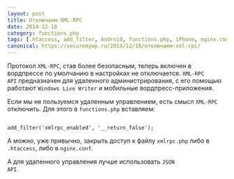 ```yaml
---
layout: post
title: Отключаем XML-RPC
date: 2014-12-18
category: functions.php
tags: [.htaccess, add_filter, Android, functions.php, iPhone, nginx.conf, Windows Live Writer, WLW, XML-RPC, xmlrpc_enabled, xmlrpc.php]
canonical: https://securemywp.ru/2014/12/18/отключаем-xml-rpc/
---
```


Протокол <code>XML-RPC</code>, став более безопасным, теперь включен в вордпрессе по умолчанию в настройках не отключается. <code>XML-RPC API</code> предназначен для удаленного администрирования, с его помощью работают <code>Windows Live Writer</code> и мобильные вордпресс-приложения.

Если мы не пользуемся удаленным управлением, есть смысл <code>XML-RPC</code> отключить. Для этого в <code>functions.php</code> вставляем:

<pre><code>
add_filter('xmlrpc_enabled', '__return_false');
</code></pre>

А можно, уже привычно, закрыть доступ к файлу <code>xmlrpc.php</code> либо в <code>.htaccess</code>, либо в <code>nginx.conf</code>.

А для удаленного управления лучше использовать <code>JSON API</code>.

